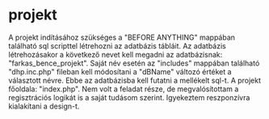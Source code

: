 # projekt
A projekt indításához szükséges a "BEFORE ANYTHING" mappában található sql scripttel létrehozni az adatbázis tábláit.
Az adatbázis létrehozásakor a következő nevet kell megadni az adatbázisnak: "farkas_bence_projekt". 
Saját név esetén az "includes" mappában található "dhp.inc.php" fileban kell módosítani a "dBName" változó értéket a választott névre.
Ebbe az adatbázisba kell futatni a mellékelt sql-t. 
A projekt főoldala: "index.php".
Nem volt a feladat része, de megvalósítottam a regisztrációs logikát is a saját tudásom szerint. 
Igyekeztem reszponzívra kialakítani a design-t.
